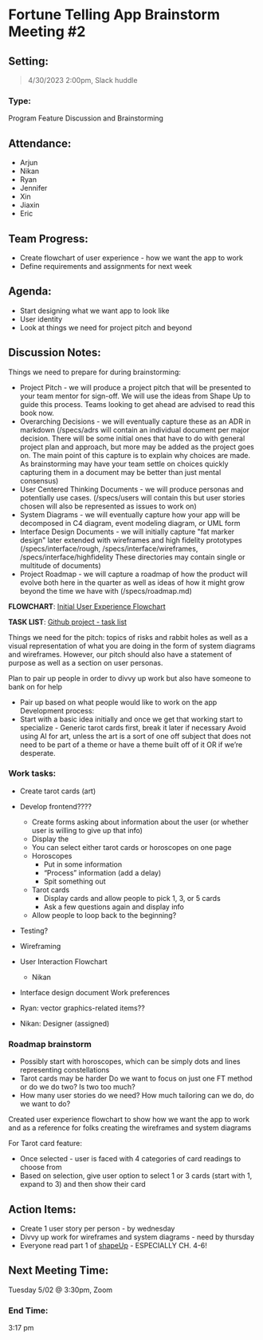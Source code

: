 # Fortune Telling App Brainstorm Meeting #2

## Setting:

> 4/30/2023 2:00pm, Slack huddle

### Type:

Program Feature Discussion and Brainstorming

## Attendance:

- Arjun
- Nikan
- Ryan
- Jennifer
- Xin
- Jiaxin
- Eric

## Team Progress:

- Create flowchart of user experience - how we want the app to work
- Define requirements and assignments for next week

## Agenda:

- Start designing what we want app to look like
- User identity
- Look at things we need for project pitch and beyond

## Discussion Notes:

Things we need to prepare for during brainstorming:

- Project Pitch - we will produce a project pitch that will be presented to your team mentor for sign-off. We will use the ideas from Shape Up to guide this process. Teams looking to get ahead are advised to read this book now.
- Overarching Decisions - we will eventually capture these as an ADR in markdown
  (/specs/adrs will contain an individual document per major decision. There will be some initial ones that have to do with general project plan and approach, but more may be added as the project goes on. The main point of this capture is to explain why choices are made. As brainstorming may have your team settle on choices quickly capturing them in a document may be better than just mental consensus)
- User Centered Thinking Documents - we will produce personas and potentially use cases. (/specs/users will contain this but user stories chosen will also be represented as issues to work on)
- System Diagrams - we will eventually capture how your app will be decomposed in C4 diagram, event modeling diagram, or UML form
- Interface Design Documents - we will initially capture "fat marker design" later extended with wireframes and high fidelity prototypes (/specs/interface/rough, /specs/interface/wireframes, /specs/interface/highfidelity These directories may contain single or multitude of documents)
- Project Roadmap - we will capture a roadmap of how the product will evolve both here in the quarter as well as ideas of how it might grow beyond the time we have with (/specs/roadmap.md)

**FLOWCHART**: [Initial User Experience Flowchart](https://drive.google.com/file/d/1BfApxG_ymwkgU-eDzHjluF1SKmovwAub/view?usp=sharing)

**TASK LIST**: [Github project - task list](https://github.com/orgs/cse110-sp23-group22/projects/1/views/1)

Things we need for the pitch: topics of risks and rabbit holes as well as a visual representation of what you are doing in the form of system diagrams and wireframes. However, our pitch should also have a statement of purpose as well as a section on user personas.

Plan to pair up people in order to divvy up work but also have someone to bank on for help

- Pair up based on what people would like to work on the app
  Development process:
- Start with a basic idea initially and once we get that working start to specialize - Generic tarot cards first, break it later if necessary
  Avoid using AI for art, unless the art is a sort of one off subject that does not need to be part of a theme or have a theme built off of it OR if we’re desperate.

### Work tasks:

- Create tarot cards (art)
- Develop frontend????
  - Create forms asking about information about the user (or whether user is willing to give up that info)
  - Display the
  - You can select either tarot cards or horoscopes on one page
  - Horoscopes
    - Put in some information
    - “Process” information (add a delay)
    - Spit something out
  - Tarot cards
    - Display cards and allow people to pick 1, 3, or 5 cards
    - Ask a few questions again and display info
  - Allow people to loop back to the beginning?
- Testing?
- Wireframing

- User Interaction Flowchart
  - Nikan
- Interface design document
  Work preferences
- Ryan: vector graphics-related items??
- Nikan: Designer (assigned)

### Roadmap brainstorm

- Possibly start with horoscopes, which can be simply dots and lines representing constellations
- Tarot cards may be harder
  Do we want to focus on just one FT method or do we do two? Is two too much?
- How many user stories do we need? How much tailoring can we do, do we want to do?

Created user experience flowchart to show how we want the app to work and as a reference for folks creating the wireframes and system diagrams

For Tarot card feature:

- Once selected - user is faced with 4 categories of card readings to choose from
- Based on selection, give user option to select 1 or 3 cards (start with 1, expand to 3) and then show their card

## Action Items:

- Create 1 user story per person - by wednesday
- Divvy up work for wireframes and system diagrams - need by thursday
- Everyone read part 1 of [shapeUp](https://basecamp.com/shapeup) - ESPECIALLY CH. 4-6!

## Next Meeting Time:

Tuesday 5/02 @ 3:30pm, Zoom

### End Time:

3:17 pm

